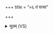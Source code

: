 +++
title = "०६ तं वत्सा"

+++
<details><summary>मूलम् (VS)</summary>

तं व॒त्सा उप॑ तिष्ठ॒न्त्येक॒शीर्षा॑णो यु॒ता दश॑ ॥
</details>
